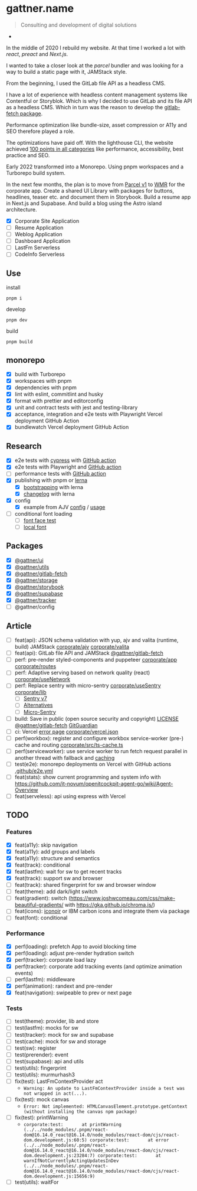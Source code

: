 # gattner.name

> Consulting and development of digital solutions

*

In the middle of 2020 I rebuild my website. At that time I worked a lot with _react_, _preact_ and _Next.js_.

I wanted to take a closer look at the _parcel_ bundler and was looking for a way to build a static page with it, JAMStack style.

From the beginning, I used the GitLab file API as a headless CMS.

I have a lot of experience with headless content management systems like Contentful or Storyblok.  Which is why I decided to use GitLab and its file API as a headless CMS. Which in turn was the reason to develop the [gitlab-fetch package](/packages/gitlab-fetch).

Performance optimization like bundle-size, asset compression or A11y and SEO therefore played a role.

The optimizations have paid off. With the lighthouse CLI, the website achieved [100 points in all categories](https://googlechrome.github.io/lighthouse/viewer/?gist=6b8b5f4e71fda1b8b7b412c6de92e6ab) like performance, accessibility, best practice and SEO.

Early 2022 transformed into a Monorepo. Using pnpm workspaces and a Turborepo build system.

In the next few months, the plan is to move from [Parcel v1](https://v1.parceljs.org/) to [WMR](https://wmr.dev/) for the corporate app. Create a shared UI Library with packages for buttons, headlines, teaser etc. and document them in Storybook. Build a resume app in Next.js and Supabase.
And build a blog using the Astro island architecture.

* [x] Corporate Site Application
* [ ] Resume Application
* [ ] Weblog Application
* [ ] Dashboard Application
* [ ] LastFm Serverless
* [ ] CodeInfo Serverless

## Use

install

```shell
pnpm i
```

develop

```shell
pnpm dev
```

build

```shell
pnpm build
```

## monorepo

* [x] build with Turborepo
* [x] workspaces with pnpm
* [x] dependencies with pnpm
* [x] lint with eslint, commitlint and husky
* [x] format with prettier and editorconfig
* [x] unit and contract tests with jest and testing-library
* [x] acceptance, integration and e2e tests with Playwright Vercel deployment GitHub Action
* [x] bundlewatch Vercel deployment GitHub Action

## Research

* [x] e2e tests with [cypress](https://github.com/cypress-io/cypress) with [GitHub action](https://github.com/cypress-io/github-action)
* [x] e2e tests with Playwright and [GitHub action](.github/e2e.yml)
* [ ] performance tests with [GitHub action](https://github.com/preactjs/compressed-size-action)
* [x] publishing with pnpm or [lerna](https://github.com/lerna/lerna)
  * [x] [bootstrapping](https://github.com/lerna/lerna/issues/878#issuecomment-308191660) with lerna
  * [x] [changelog](https://github.com/lerna/lerna-changelog) with lerna
* [x] config
  * [x] example from AJV [config](https://github.com/ajv-validator/config) / [usage](https://github.com/ajv-validator/ajv)
* [ ] conditional font loading
  * [ ] [font face test](https://stackoverflow.com/questions/2881645/detect-whether-a-particular-font-is-installed)
  * [ ] [local font](https://css-tricks.com/responsible-conditional-loading/)

## Packages

* [x] [@gattner/ui](packages/ui/README.md)
* [x] [@gattner/utils](packages/utils/README.md)
* [x] [@gattner/gitlab-fetch](packages/gitlab-fetch/README.md)
* [x] [@gattner/storage](packages/storage/README.md)
* [x] [@gattner/storybook](packages/storybook/README.md)
* [x] [@gattner/supabase](packages/supabase/README.md)
* [x] [@gattner/tracker](packages/tracker/README.md)
* [ ] @gattner/config

## Article

* [ ] feat(api): JSON schema validation with yup, ajv and valita (runtime, build) JAMStack [corporate/ajv](apps/corporate/schemas/index.ts) [corporate/valita](apps/corporate/schemas/lastFm.ts)
* [ ] feat(api): GitLab file API and JAMStack [@gattner/gitlab-fetch](packages/gitlab-fetch/README.md)
* [ ] perf: pre-render styled-components and puppeteer [corporate/app](apps/corporate/src/index.tsx) [corporate/routes](apps/corporate/package.json)
* [ ] perf: Adaptive serving based on network quality (react) [corporate/useNetwork](apps/corporate/src/hooks/useNetwork.ts)
* [ ] perf: Replace sentry with micro-sentry [corporate/useSentry](apps/corporate/src/hooks/useSentry.ts) [corporate/lib](apps/corporate/src/providers/sentry/lib.ts)
  * [ ] [Sentry v7](https://github.com/getsentry/sentry-javascript/issues/4240)
  * [ ] [Alternatives](https://github.com/getsentry/sentry-javascript/issues/2707)
  * [ ] [Micro-Sentry](https://github.com/Tinkoff/micro-sentry)
* [ ] build: Save in public (open source security and copyright) [LICENSE](LICENSE) [@gattner/gitlab-fetch](packages/gitlab-fetch/README.md) [GitGuardian](https://www.gitguardian.com/)
* [ ] ci: Vercel  [error page](https://www.gattner.name/error) [corporate/vercel.json](apps/corporate/vercel.json)
* [ ] perf(workbox): register and configure workbox service-worker (pre-) cache and routing [corporate/src/ts-cache.ts](apps/corporate/src/service-worker.ts)
* [ ] perf(serviceworker): use service worker to run fetch request parallel in another thread with fallback and [caching](apps/corporate/src/ts-lastfm.ts)
* [ ] test(e2e): monorepo deployments on Vercel with GitHub actions [.github/e2e.yml](.github/e2e.yml)
* [ ] feat(stats): show current programming and system info with <https://github.com/it-novum/openitcockpit-agent-go/wiki/Agent-Overview>
* [ ] feat(serveless): api using express with Vercel

## TODO

### Features

* [x] feat(a11y): skip navigation
* [x] feat(a11y): add groups and labels
* [x] feat(a11y): structure and semantics
* [x] feat(track): conditional
* [x] feat(lastfm): wait for sw to get recent tracks
* [x] feat(track): support sw and browser
* [ ] feat(track): shared fingerprint for sw and browser window
* [ ] feat(theme): add dark/light switch
* [ ] feat(gradient): switch (<https://www.joshwcomeau.com/css/make-beautiful-gradients/> with <https://gka.github.io/chroma.js/>)
* [ ] feat(icons): [iconoir](https://iconoir.com/) or IBM carbon icons and integrate them via package
* [ ] feat(font): conditional

### Performance

* [x] perf(loading): prefetch App to avoid blocking time
* [x] perf(loading): adjust pre-render hydration switch
* [x] perf(tracker): corporate load lazy
* [x] perf(tracker): corporate add tracking events (and optimize animation events)
* [ ] perf(lastfm): middleware
* [x] perf(animation): randext and pre-render
* [x] feat(navigation): swipeable to prev or next page

### Tests

* [ ] test(theme): provider, lib and store
* [ ] test(lastfm): mocks for sw
* [ ] test(tracker): mock for sw and supabase
* [ ] test(cache): mock for sw and storage
* [ ] test(sw): register
* [ ] test(prerender): event
* [ ] test(supabase): api and utils
* [ ] test(utils): fingerprint
* [ ] test(utils): murmurhash3
* [ ] fix(test): LastFmContextProvider act
  * `Warning: An update to LastFmContextProvider inside a test was not wrapped in act(...).`
* [ ] fix(test): mock canvas
  * `Error: Not implemented: HTMLCanvasElement.prototype.getContext (without installing the canvas npm package)`
* [ ] fix(test): printWarning
  * `corporate:test:       at printWarning (../../node_modules/.pnpm/react-dom@16.14.0_react@16.14.0/node_modules/react-dom/cjs/react-dom.development.js:60:5)
corporate:test:       at error (../../node_modules/.pnpm/react-dom@16.14.0_react@16.14.0/node_modules/react-dom/cjs/react-dom.development.js:23284:7)
corporate:test:       at warnIfNotCurrentlyActingUpdatesInDev (../../node_modules/.pnpm/react-dom@16.14.0_react@16.14.0/node_modules/react-dom/cjs/react-dom.development.js:15656:9)`
* [ ] test(utils): waitFor
